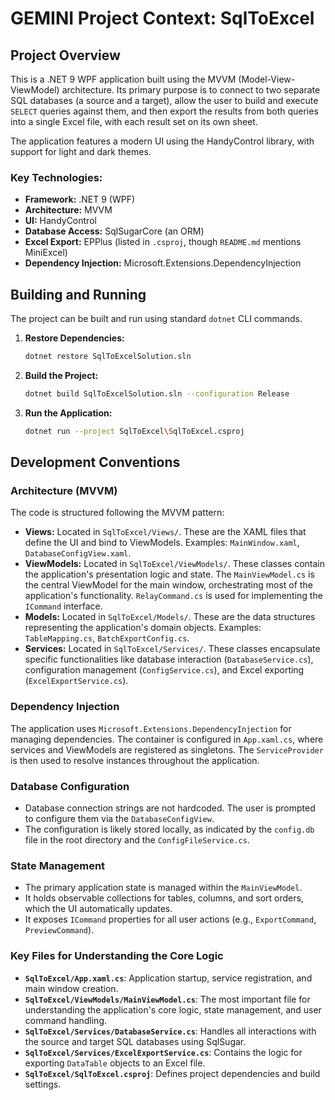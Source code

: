 # GEMINI Project Context: SqlToExcel

## Project Overview

This is a .NET 9 WPF application built using the MVVM (Model-View-ViewModel) architecture. Its primary purpose is to connect to two separate SQL databases (a source and a target), allow the user to build and execute `SELECT` queries against them, and then export the results from both queries into a single Excel file, with each result set on its own sheet.

The application features a modern UI using the HandyControl library, with support for light and dark themes.

### Key Technologies:
- **Framework:** .NET 9 (WPF)
- **Architecture:** MVVM
- **UI:** HandyControl
- **Database Access:** SqlSugarCore (an ORM)
- **Excel Export:** EPPlus (listed in `.csproj`, though `README.md` mentions MiniExcel)
- **Dependency Injection:** Microsoft.Extensions.DependencyInjection

## Building and Running

The project can be built and run using standard `dotnet` CLI commands.

1.  **Restore Dependencies:**
    ```bash
    dotnet restore SqlToExcelSolution.sln
    ```

2.  **Build the Project:**
    ```bash
    dotnet build SqlToExcelSolution.sln --configuration Release
    ```

3.  **Run the Application:**
    ```bash
    dotnet run --project SqlToExcel\SqlToExcel.csproj
    ```

## Development Conventions

### Architecture (MVVM)
The code is structured following the MVVM pattern:
- **Views:** Located in `SqlToExcel/Views/`. These are the XAML files that define the UI and bind to ViewModels. Examples: `MainWindow.xaml`, `DatabaseConfigView.xaml`.
- **ViewModels:** Located in `SqlToExcel/ViewModels/`. These classes contain the application's presentation logic and state. The `MainViewModel.cs` is the central ViewModel for the main window, orchestrating most of the application's functionality. `RelayCommand.cs` is used for implementing the `ICommand` interface.
- **Models:** Located in `SqlToExcel/Models/`. These are the data structures representing the application's domain objects. Examples: `TableMapping.cs`, `BatchExportConfig.cs`.
- **Services:** Located in `SqlToExcel/Services/`. These classes encapsulate specific functionalities like database interaction (`DatabaseService.cs`), configuration management (`ConfigService.cs`), and Excel exporting (`ExcelExportService.cs`).

### Dependency Injection
The application uses `Microsoft.Extensions.DependencyInjection` for managing dependencies. The container is configured in `App.xaml.cs`, where services and ViewModels are registered as singletons. The `ServiceProvider` is then used to resolve instances throughout the application.

### Database Configuration
- Database connection strings are not hardcoded. The user is prompted to configure them via the `DatabaseConfigView`.
- The configuration is likely stored locally, as indicated by the `config.db` file in the root directory and the `ConfigFileService.cs`.

### State Management
- The primary application state is managed within the `MainViewModel`.
- It holds observable collections for tables, columns, and sort orders, which the UI automatically updates.
- It exposes `ICommand` properties for all user actions (e.g., `ExportCommand`, `PreviewCommand`).

### Key Files for Understanding the Core Logic
- **`SqlToExcel/App.xaml.cs`**: Application startup, service registration, and main window creation.
- **`SqlToExcel/ViewModels/MainViewModel.cs`**: The most important file for understanding the application's core logic, state management, and user command handling.
- **`SqlToExcel/Services/DatabaseService.cs`**: Handles all interactions with the source and target SQL databases using SqlSugar.
- **`SqlToExcel/Services/ExcelExportService.cs`**: Contains the logic for exporting `DataTable` objects to an Excel file.
- **`SqlToExcel/SqlToExcel.csproj`**: Defines project dependencies and build settings.
